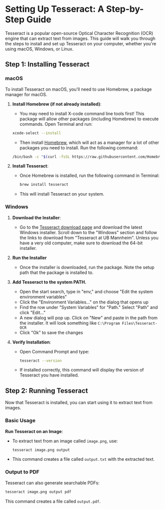 # Setting Up Tesseract: A Step-by-Step Guide

Tesseract is a popular open-source Optical Character Recognition (OCR) engine that can extract text from images. This guide will walk you through the steps to install and set up Tesseract on your computer, whether you're using macOS, Windows, or Linux.

## Step 1: Installing Tesseract

### macOS

To install Tesseract on macOS, you’ll need to use Homebrew, a package manager for macOS.

1. **Install Homebrew (if not already installed)**:
   - You may need to install X-code command line tools first! This package will allow other packages (including Homebrew) to execute commands. Open Terminal and run:

   ```bash
   xcode-select --install
   ```

   - Then install [Homebrew](https://brew.sh/), which will act as a manager for a lot of other packages you need to install. Run the following command:

   ```bash
   /bin/bash -c "$(curl -fsSL https://raw.githubusercontent.com/Homebrew/install/HEAD/install.sh)"
   ```

2. **Install Tesseract**:
   - Once Homebrew is installed, run the following command in Terminal:

     ```bash
     brew install tesseract
     ```

   - This will install Tesseract on your system.

### Windows

1. **Download the Installer**:
   - Go to the [Tesseract download page](https://tesseract-ocr.github.io/tessdoc/Installation.html) and download the latest Windows installer. Scroll down to the "Windows" section and follow the links to download from "Tesseract at UB Mannheim". Unless you have a very old computer, make sure to download the 64-bit installer.

2. **Run the Installer**

   - Once the installer is downloaded, run the package. Note the setup path that the package is installed to.

3. **Add Tesseract to the system PATH.**

    - Open the start search, type in "env," and choose "Edit the system environment variables"
    - Click the "Environment Variables..." on the dialog that opens up
    - Find the row under "System Variables" for "Path." Select "Path" and click "Edit..."
    - A new dialog will pop up. Click on "New" and paste in the path from the installer. It will look something like `C:\Program Files\Tesseract-OCR`
    - Click "Ok" to save the changes

4. **Verify Installation**:
   - Open Command Prompt and type:

     ```bash
     tesseract --version
     ```

   - If installed correctly, this command will display the version of Tesseract you have installed.

## Step 2: Running Tesseract

Now that Tesseract is installed, you can start using it to extract text from images.

### Basic Usage

**Run Tesseract on an Image**:
   - To extract text from an image called `image.png`, use:

     ```bash
     tesseract image.png output
     ```

   - This command creates a file called `output.txt` with the extracted text.

### Output to PDF

Tesseract can also generate searchable PDFs:

```bash
tesseract image.png output pdf
```

This command creates a file called `output.pdf`.
